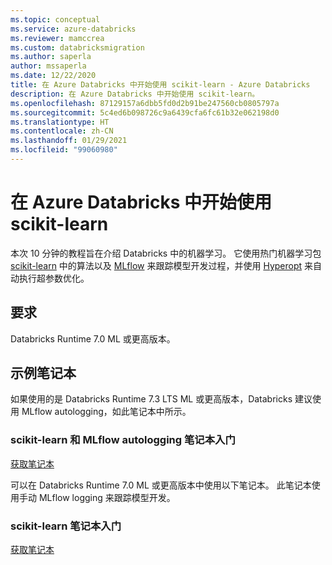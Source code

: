 ```yaml
---
ms.topic: conceptual
ms.service: azure-databricks
ms.reviewer: mamccrea
ms.custom: databricksmigration
ms.author: saperla
author: mssaperla
ms.date: 12/22/2020
title: 在 Azure Databricks 中开始使用 scikit-learn - Azure Databricks
description: 在 Azure Databricks 中开始使用 scikit-learn。
ms.openlocfilehash: 87129157a6dbb5fd0d2b91be247560cb0805797a
ms.sourcegitcommit: 5c4ed6b098726c9a6439cfa6fc61b32e062198d0
ms.translationtype: HT
ms.contentlocale: zh-CN
ms.lasthandoff: 01/29/2021
ms.locfileid: "99060980"
---
```

# <a name="get-started-with-scikit-learn-in-azure-databricks"></a>在 Azure Databricks 中开始使用 scikit-learn

本次 10 分钟的教程旨在介绍 Databricks 中的机器学习。 它使用热门机器学习包 [scikit-learn]() 中的算法以及 [MLflow]() 来跟踪模型开发过程，并使用 [Hyperopt]() 来自动执行超参数优化。

## <a name="requirements"></a>要求

Databricks Runtime 7.0 ML 或更高版本。

## <a name="example-notebooks"></a>示例笔记本

如果使用的是 Databricks Runtime 7.3 LTS ML 或更高版本，Databricks 建议使用 MLflow autologging，如此笔记本中所示。

### <a name="get-started-with-scikit-learn-and-mlflow-autologging-notebook"></a>scikit-learn 和 MLflow autologging 笔记本入门

[获取笔记本](../../../_static/notebooks/getting-started/get-started-sklearn-7.3.html)

可以在 Databricks Runtime 7.0 ML 或更高版本中使用以下笔记本。 此笔记本使用手动 MLflow logging 来跟踪模型开发。

### <a name="get-started-with-scikit-learn-notebook"></a>scikit-learn 笔记本入门

[获取笔记本](../../../_static/notebooks/getting-started/get-started-sklearn-7.0.html)